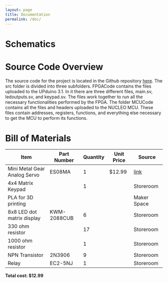 ```yaml
---
layout: page
title: Documentation
permalink: /doc/
---
```


# Schematics
<!-- Include images of the schematics for your system. They should follow best practices for schematic drawings with all parts and pins clearly labeled. You may draw your schematics either with a software tool or neatly by hand. -->



<object data="../assets/schematics/FinalProjectSchematics.pdf" width="1000" height="1000" type='application/pdf'></object>

# Source Code Overview
<!-- This section should include information to describe the organization of the code base and highlight how the code connects. -->

The source code for the project is located in the Github repository [here](https://github.com/Jwoo-20/E155-Final-Project-Website/tree/main/src). The src folder is divided into three subfolders. FPGACode contains the files uploaded to the UPduino 3.1. In it there are three different files, main.sv, ledoutputs.sv, and keypad.sv. The files work together to run all the necessary functionalities performed by the FPGA. The folder MCUCode contains all the files and headers uploaded to the NUCLEO MCU. These files contain addresses, registers, functions, and everything else necessary to get the MCU to perform its functions.

# Bill of Materials
<!-- The bill of materials should include all the parts used in your project along with the prices and links.  -->

| Item | Part Number | Quantity | Unit Price | Source |
| ---- | ----------- | ----- | ---- | ---- |
| Mini Metal Gear Analog Servo |  ES08MA | 1 | $12.99 |  [link](https://www.amazon.com/ES08MA-Metal-Analog-Servo-Model/dp/B09SPLXDN4?th=1) |
| 4x4 Matrix Keypad |   | 1 |  | Storeroom  |
| PLA for 3D printing |   |  |  | Maker Space  |
| 8x8 LED dot matrix display | KWM-2088CUB  | 6 |  | Storeroom  |
| 330 ohm resistor |   | 17 |  | Storeroom  |
| 1000 ohm resistor | | 1 | | Storeroom |
| NPN Transistor |  2N3906 | 9 |  | Storeroom  |
| Relay| EC2-5NJ | 1 | | Storeroom |




**Total cost: $12.99**
